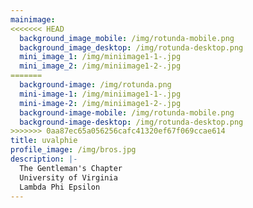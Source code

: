 ```yaml
---
mainimage:
<<<<<<< HEAD
  background_image_mobile: /img/rotunda-mobile.png
  background_image_desktop: /img/rotunda-desktop.png
  mini_image_1: /img/miniimage1-1-.jpg
  mini_image_2: /img/miniimage1-2-.jpg
=======
  background-image: /img/rotunda.png
  mini-image-1: /img/miniimage1-1-.jpg
  mini-image-2: /img/miniimage1-2-.jpg
  background-image-mobile: /img/rotunda-mobile.png
  background-image-desktop: /img/rotunda-desktop.png
>>>>>>> 0aa87ec65a056256cafc41320ef67f069ccae614
title: uvalphie
profile_image: /img/bros.jpg
description: |-
  The Gentleman's Chapter
  University of Virginia
  Lambda Phi Epsilon
---
```

